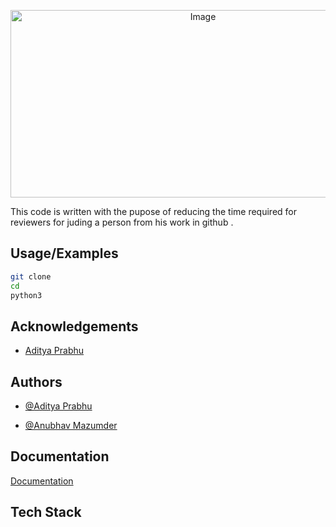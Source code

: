 <p align="center">
    <img src="https://github.com/Terminal127/scraper/blob/main/Git%20Ripper-logos_transparent.png" width="600" height="300" alt="Image">
</p>

This code is written with the pupose of reducing the time required for reviewers for juding a person from his work in github .




## Usage/Examples

```bash
git clone
cd 
python3 
```


## Acknowledgements

 - [Aditya Prabhu](https://awesomeopensource.com/project/elangosundar/awesome-README-templates)


## Authors

- [@Aditya Prabhu](https://www.github.com/guruadu)

- [@Anubhav Mazumder](https://www.github.com/Terminal127)




### 



## Documentation

[Documentation](https://linktodocumentation)


## Tech Stack



